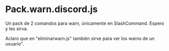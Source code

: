 # Pack.warn.discord.js
Un pack de 2 comandos para warn, únicamente en SlashCommand. Espero y les sirva.

Aclaro que en "eliminarwarn.js" también sirve para ver los warns de un usuario".
